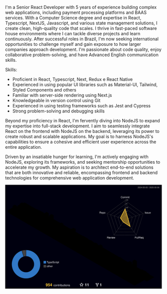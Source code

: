 I'm a Senior React Developer with 5 years of experience building complex web applications, including payment processing platforms and BAAS services. With a Computer Science degree and expertise in React, Typescript, NextJS, Javascript, and various state management solutions, I create clean, high-quality code that scales. I thrive in fast-paced software house environments where I can tackle diverse projects and learn continuously. After successful roles in Brazil, I'm now seeking international opportunities to challenge myself and gain exposure to how larger companies approach development. I'm passionate about code quality, enjoy collaborative problem-solving, and have Advanced English communication skills.

Skills:
<ul>
  <li>Proficient in React, Typescript, Next, Redux e React Native</li>
  <li>Experienced in using popular UI libraries such as Material-UI, Tailwind, Styled Components and others</li>
  <li>Familiar with server-side rendering using Next.js</li>
  <li>Knowledgeable in version control using Git</li>
  <li>Experienced in using testing frameworks such as Jest and Cypress</li>
  <li>Strong problem-solving and debugging skills</li>
</ul>

Beyond my proficiency in React, I'm fervently diving into NodeJS to expand my expertise into full-stack development. I aim to seamlessly integrate React on the frontend with NodeJS on the backend, leveraging its power to create robust and scalable applications. My goal is to harness NodeJS's capabilities to ensure a cohesive and efficient user experience across the entire application.

Driven by an insatiable hunger for learning, I'm actively engaging with NodeJS, exploring its frameworks, and seeking mentorship opportunities to accelerate my growth. My aspiration is to architect end-to-end solutions that are both innovative and reliable, encompassing frontend and backend technologies for comprehensive web application development.


  ![Status](./profile-3d-contrib/profile-night-rainbow.svg)
